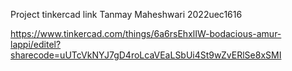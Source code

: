 Project tinkercad link
Tanmay Maheshwari
2022uec1616

https://www.tinkercad.com/things/6a6rsEhxlIW-bodacious-amur-lappi/editel?sharecode=uUTcVkNYJ7gD4roLcaVEaLSbUi4St9wZvERlSe8xSMI